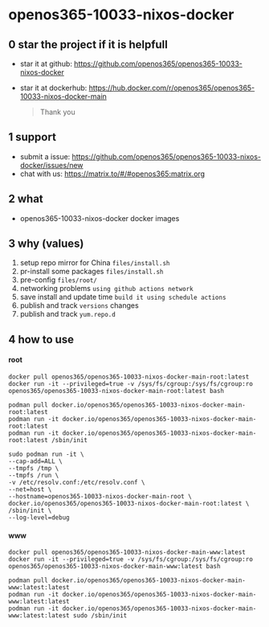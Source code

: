 # openos365-10033-nixos-docker

## 0 star the project if it is helpfull

* star it at github: https://github.com/openos365/openos365-10033-nixos-docker
* star it at dockerhub: https://hub.docker.com/r/openos365/openos365-10033-nixos-docker-main

  > Thank you

## 1 support

* submit a issue: https://github.com/openos365/openos365-10033-nixos-docker/issues/new
* chat with us: https://matrix.to/#/#openos365:matrix.org

## 2 what

* openos365-10033-nixos-docker docker images
  
## 3 why (values)

1. setup repo mirror for China `files/install.sh`
1. pr-install some packages `files/install.sh`
1. pre-config `files/root/`
1. networking problems `using github actions network`
1. save install and update time `build it using schedule actions`
1. publish and track `versions` changes
1. publish and track `yum.repo.d`

## 4 how to use

#### root
```
docker pull openos365/openos365-10033-nixos-docker-main-root:latest
docker run -it --privileged=true -v /sys/fs/cgroup:/sys/fs/cgroup:ro openos365/openos365-10033-nixos-docker-main-root:latest bash

podman pull docker.io/openos365/openos365-10033-nixos-docker-main-root:latest
podman run -it docker.io/openos365/openos365-10033-nixos-docker-main-root:latest
podman run -it docker.io/openos365/openos365-10033-nixos-docker-main-root:latest /sbin/init

sudo podman run -it \
--cap-add=ALL \
--tmpfs /tmp \
--tmpfs /run \
-v /etc/resolv.conf:/etc/resolv.conf \
--net=host \
--hostname=openos365-10033-nixos-docker-main-root \
docker.io/openos365/openos365-10033-nixos-docker-main-root:latest \
/sbin/init \
--log-level=debug

```
#### www

```
docker pull openos365/openos365-10033-nixos-docker-main-www:latest
docker run -it --privileged=true -v /sys/fs/cgroup:/sys/fs/cgroup:ro openos365/openos365-10033-nixos-docker-main-www:latest bash

podman pull docker.io/openos365/openos365-10033-nixos-docker-main-www:latest:latest
podman run -it docker.io/openos365/openos365-10033-nixos-docker-main-www:latest:latest
podman run -it docker.io/openos365/openos365-10033-nixos-docker-main-www:latest:latest sudo /sbin/init
```
